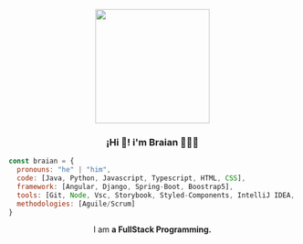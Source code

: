 
<p align="center" width="300" >
<img align="center"width="200" src="https://user-images.githubusercontent.com/95662710/208617544-901077fa-f817-4b64-8185-1aeef6f6afda.jpg"/>
<h3 align="center">¡Hi 👋! i'm Braian 👨🏻‍💻</h3>

</p>


```javascript
const braian = {
  pronouns: "he" | "him",
  code: [Java, Python, Javascript, Typescript, HTML, CSS],
  framework: [Angular, Django, Spring-Boot, Boostrap5],
  tools: [Git, Node, Vsc, Storybook, Styled-Components, IntelliJ IDEA, Jira, Figma, Canva],
  methodologies: [Aguile/Scrum]
}
```
<p align="center">I am <strong> a FullStack Programming.</strong></p>
